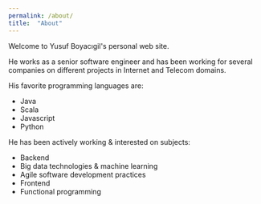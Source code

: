 ```yaml
---
permalink: /about/
title:  "About"
---
```

Welcome to Yusuf Boyacıgil's personal web site.

He works as a senior software engineer and has been working for several companies on different projects in Internet and Telecom domains.

His favorite programming languages are:
- Java
- Scala
- Javascript
- Python

He has been actively working & interested on subjects:
- Backend
- Big data technologies & machine learning
- Agile software development practices
- Frontend
- Functional programming



